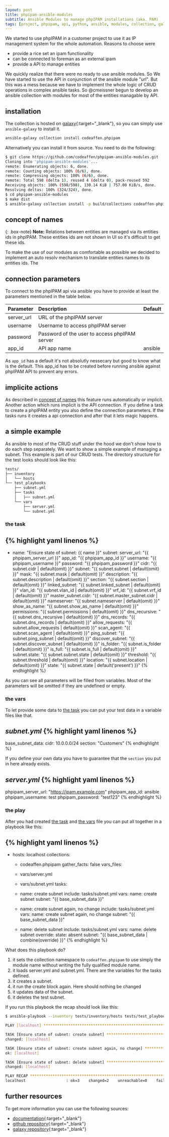 ```yaml
---
layout: post
title: phpipam-ansible-modules
subtitle: Ansible Modules to manage phpIPAM installations (aka. PAM)
tags: [project, phpipam, api, python, ansible, modules, collection, galaxy]
---
```


We started to use phpIPAM in a customer project to use it as IP management system for the whole automation. Reasons to choose were

* provide a rice set an ipam functionality
* can be connected to foreman as an external ipam
* provide a API to manage entities

We quickly realize that there were no ready to use ansible modules. So We have started to use the API in conjunction of the ansible module "url". But this was a mess because we have to implement the whole logic of CRUD operations in complex ansible tasks.
So @cmeissner begun to develop an ansible collection with modules for most of the entities managable by API.

## installation

The collection is hosted on [galaxy](https://galaxy.ansible.com/codeaffen/phpipme){:target="_blank"}, so you can simply use `ansible-galaxy` to install it.

~~~bash
ansible-galaxy collection install codeaffen.phpipam
~~~

Alternatively you can install it from source. You need to do the following:

~~~bash
$ git clone https://github.com/codeaffen/phpipam-ansible-modules.git
Cloning into 'phpipam-ansible-modules'...
remote: Enumerating objects: 6, done.
remote: Counting objects: 100% (6/6), done.
remote: Compressing objects: 100% (6/6), done.
remote: Total 598 (delta 1), reused 4 (delta 0), pack-reused 592
Receiving objects: 100% (598/598), 130.14 KiB | 757.00 KiB/s, done.
Resolving deltas: 100% (324/324), done.
$ cd phpipam-ansible-modules
$ make dist
$ ansible-galaxy collection install -p build/collections codeaffen-phpipam-1.3.1.tar.gz
~~~

## concept of names

{: .box-note}
**Note:** Relations between entities are managed via its entities ids in phpIPAM. These entities ids are not shown in UI so it's difficult to get these ids.

To make the use of our modules as comfortable as possible we decided to implement an auto resolv mechanism to translate entities names to its entities ids.
The

## connection parameters

To connect to the phpIPAM api via ansible you have to provide at least the parameters mentioned in the table below.

| Parameter | Description | Default |
| :--------- | :----------- |:------- |
| server_url | URL of the phpIPAM server | |
| username | Username to access phpIPAM server | |
| password | Password of the user to access phpIPAM server | |
| app_id | API app name | ansible |

As `app_id` has a default it's not absolutly nessecary but good to know what is the default. This app_id has to be created before running ansible against phpIPAM API to prevent any errors.

## implicite actions

As described in [concept of names](#concept-of-names) this feature runs automatically or implicit. Another action which runs implicit is the API connection. If you define a task to create a phpIPAM entity you also define the connection parameters. If the tasks runs it creates a api connection and after that it lets magic happens.

## a simple example

As ansible to most of the CRUD stuff under the hood we don't show how to do each step separately. We want to show a simple example of managing a subnet. This example is part of our CRUD tests.
The directory structure for the test looks should look like this:

~~~bash
tests/
├── inventory
│   └── hosts
└── test_playbooks
    ├── subnet.yml
    ├── tasks
    │   ├── subnet.yml
    └── vars
        ├── server.yml
        └── subnet.yml
~~~

### the task

{% highlight yaml linenos %}
---
- name: "Ensure state of subnet: {{ name }}"
  subnet:
    server_url: "{{ phpipam_server_url }}"
    app_id: "{{ phpipam_app_id }}"
    username: "{{ phpipam_username }}"
    password: "{{ phpipam_password }}"
    cidr: "{{ subnet.cidr | default(omit) }}"
    subnet: "{{ subnet.subnet | default(omit) }}"
    mask: "{{ subnet.mask | default(omit) }}"
    description: "{{ subnet.description | default(omit) }}"
    section: "{{ subnet.section | default(omit) }}"
    linked_subnet: "{{ subnet.linked_subnet | default(omit) }}"
    vlan_id: "{{ subnet.vlan_id | default(omit) }}"
    vrf_id: "{{ subnet.vrf_id | default(omit) }}"
    master_subnet.cidr: "{{ subnet.master_subnet.cidr | default(omit) }}"
    nameserver: "{{ subnet.nameserver | default(omit) }}"
    show_as_name: "{{ subnet.show_as_name | default(omit) }}"
    permissions: "{{ subnet.permissions | default(omit) }}"
    dns_recursive: "{{ subnet.dns_recursive | default(omit) }}"
    dns_records: "{{ subnet.dns_records | default(omit) }}"
    allow_requests: "{{ subnet.allow_requests | default(omit) }}"
    scan_agent: "{{ subnet.scan_agent | default(omit) }}"
    ping_subnet: "{{ subnet.ping_subnet | default(omit) }}"
    discover_subnet: "{{ subnet.discover_subnet | default(omit) }}"
    is_folder: "{{ subnet.is_folder | default(omit) }}"
    is_full: "{{ subnet.is_full | default(omit) }}"
    subnet.state: "{{ subnet.subnet.state | default(omit) }}"
    threshold: "{{ subnet.threshold | default(omit) }}"
    location: "{{ subnet.location | default(omit) }}"
    state: "{{ subnet.state | default('present') }}"
{% endhighlight %}

As you can see all parameters will be filled from variables. Most of the parameters will be omitted if they are undefined or empty.

### the vars

To let provide some data to [the task](#the-task) you can put your test data in a variable files like that.

*subnet.yml*
{% highlight yaml linenos %}
---
base_subnet_data:
  cidr: 10.0.0.0/24
  section: "Customers"
{% endhighlight %}

If you define your own data you have to guarantee that the `section` you put in here already exists.

*server.yml*
{% highlight yaml linenos %}
---
phpipam_server_url: "https://ipam.example.com"
phpipam_app_id: ansible
phpipam_username: test
phpipam_password: "test123"
{% endhighlight %}

### the play

After you had created [the task](#the-task) and [the vars](#the-vars) file you can put all together in a playbook like this:

{% highlight yaml linenos %}
---
- hosts: localhost
  collections:
    - codeaffen.phpipam
  gather_facts: false
  vars_files:
    - vars/server.yml
    - vars/subnet.yml
  tasks:
    - name: create subnet
      include: tasks/subnet.yml
      vars:
        name: create subnet
        subnet: "{{ base_subnet_data }}"

    - name: create subnet again, no change
      include: tasks/subnet.yml
      vars:
        name: create subnet again, no change
        subnet: "{{ base_subnet_data }}"

    - name: delete subnet
      include: tasks/subnet.yml
      vars:
        name: delete subnet
        override:
          state: absent
        subnet: "{{ base_subnet_data | combine(override) }}"
{% endhighlight %}

What does this playbook do?

1. it sets the collection namespace to `codeaffen.phpipam` to use simply the module name without writing the fully qualified module name.
2. it loads server.yml and subnet.yml. There are the variables for the tasks defined.
3. it creates a subnet.
4. it run the create block again. Here should nothing be changed
5. it updates data of the subnet.
6. it deletes the test subnet.

If you run this playbook the recap should look like this:

~~~bash
$ ansible-playbook --inventory tests/inventory/hosts tests/test_playbooks/subnet.yml

PLAY [localhost] ************************************************************************************************************************************

TASK [Ensure state of subnet: create subnet] ********************************************************************************************************
changed: [localhost]

TASK [Ensure state of subnet: create subnet again, no change] ***************************************************************************************
ok: [localhost]

TASK [Ensure state of subnet: delete subnet] ********************************************************************************************************
changed: [localhost]

PLAY RECAP ******************************************************************************************************************************************
localhost                  : ok=3    changed=2    unreachable=0    failed=0    skipped=0    rescued=0    ignored=0
~~~

## further resources

To get more information you can use the following sources:

* [documentation](https://phpipam-ansible-modules.readthedocs.io/en/develop/){:target="_blank"}
* [github repository](https://github.com/codeaffen/phpipam-ansible-modules){:target="_blank"}
* [galaxy repository](https://galaxy.ansible.com/codeaffen/phpipam){:target="_blank"}
